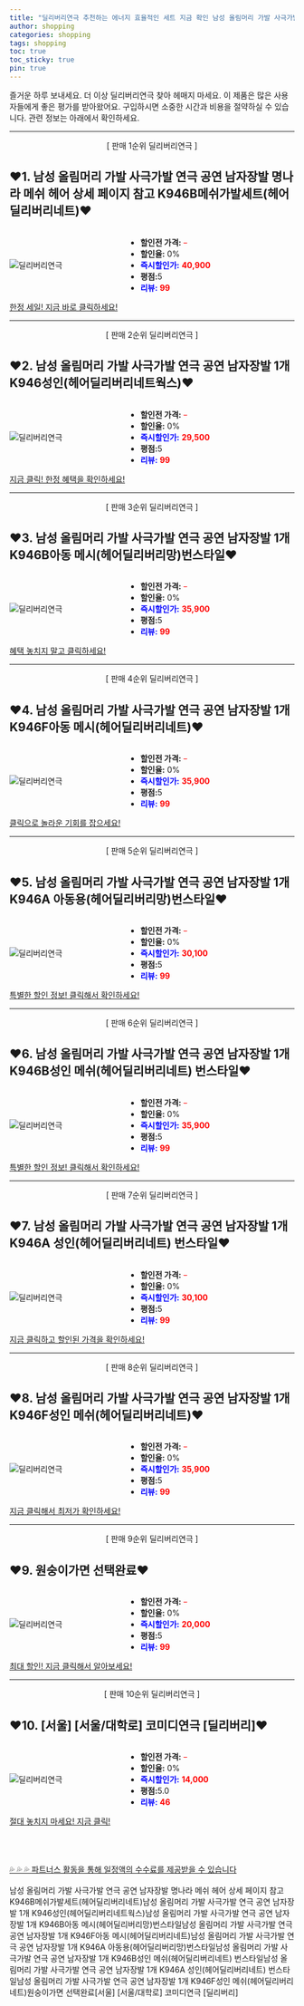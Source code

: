 ```yaml
---
title: "딜리버리연극 추천하는 에너지 효율적인 세트 지금 확인 남성 올림머리 가발 사극가발 연극"
author: shopping
categories: shopping
tags: shopping
toc: true
toc_sticky: true
pin: true
---
```

즐거운 하루 보내세요. 더 이상 딜리버리연극 찾아 헤매지 마세요. 이 제품은 많은 사용자들에게 좋은 평가를 받아왔어요. 구입하시면 소중한 시간과 비용을 절약하실 수 있습니다. 관련 정보는 아래에서 확인하세요.

---
<p class="toplist" style="margin: 0 auto; display: block; width: fit-content;">[ 판매 1순위 딜리버리연극 ]</p>

<h2><strong>❤️1. 남성 올림머리 가발 사극가발 연극 공연 남자장발 명나라 메쉬 헤어 상세 페이지 참고 K946B메쉬가발세트(헤어딜리버리네트)❤️</strong></h2>

<div style="display: flex; align-items: center;">
    <div style="flex: 0.4;">
        <img src="https://thumbnail7.coupangcdn.com/thumbnails/remote/230x230ex/image/vendor_inventory/3231/159397b0d583b77dfd415344e8ed63fc2bedf5c8d174592a096e5d97ba90.jpg" alt="딜리버리연극" style="max-width: 100%;">
    </div>
    <div style="flex: 0.6; margin-left: 10px;">
        <ul>
            <li><strong>할인전 가격:</strong> <del style="color: red;">-</del></li>
            <li><strong>할인율:</strong> 0%</li>
            <li><span style='color:blue'><strong>즉시할인가:</strong></span> <span style='color:red'><strong>40,900</strong></span></li>
            <li><strong>평점:</strong>5</li>
            <li><span style='color:blue'><strong>리뷰:</strong></span> <span style='color:red'><strong>99</strong></span></li>
        </ul>
    </div>
</div>
<div class="center">
    <a href="https://selin100587001.github.io?lptag=AF9450613&subid=githubio&pageKey=8212509517&traceid=V0-153&itemId=22139470200&vendorItemId=89186148243" class="myButton">
        한정 세일! 지금 바로 클릭하세요!
    </a>
</div>


---
<p class="toplist" style="margin: 0 auto; display: block; width: fit-content;">[ 판매 2순위 딜리버리연극 ]</p>

<h2><strong>❤️2. 남성 올림머리 가발 사극가발 연극 공연 남자장발 1개 K946성인(헤어딜리버리네트웍스)❤️</strong></h2>

<div style="display: flex; align-items: center;">
    <div style="flex: 0.4;">
        <img src="https://thumbnail9.coupangcdn.com/thumbnails/remote/230x230ex/image/vendor_inventory/1ce0/a735664678b44be2d85108d2d65483f682d38f7c2e1174cf6d63e5440ede.jpg" alt="딜리버리연극" style="max-width: 100%;">
    </div>
    <div style="flex: 0.6; margin-left: 10px;">
        <ul>
            <li><strong>할인전 가격:</strong> <del style="color: red;">-</del></li>
            <li><strong>할인율:</strong> 0%</li>
            <li><span style='color:blue'><strong>즉시할인가:</strong></span> <span style='color:red'><strong>29,500</strong></span></li>
            <li><strong>평점:</strong>5</li>
            <li><span style='color:blue'><strong>리뷰:</strong></span> <span style='color:red'><strong>99</strong></span></li>
        </ul>
    </div>
</div>
<div class="center">
    <a href="https://selin100587001.github.io?lptag=AF9450613&subid=githubio&pageKey=8213189758&traceid=V0-153&itemId=21325610729&vendorItemId=88384528077" class="myButton">
        지금 클릭! 한정 혜택을 확인하세요!
    </a>
</div>


---
<p class="toplist" style="margin: 0 auto; display: block; width: fit-content;">[ 판매 3순위 딜리버리연극 ]</p>

<h2><strong>❤️3. 남성 올림머리 가발 사극가발 연극 공연 남자장발 1개 K946B아동 메시(헤어딜리버리망)번스타일❤️</strong></h2>

<div style="display: flex; align-items: center;">
    <div style="flex: 0.4;">
        <img src="https://thumbnail9.coupangcdn.com/thumbnails/remote/230x230ex/image/vendor_inventory/1ce0/a735664678b44be2d85108d2d65483f682d38f7c2e1174cf6d63e5440ede.jpg" alt="딜리버리연극" style="max-width: 100%;">
    </div>
    <div style="flex: 0.6; margin-left: 10px;">
        <ul>
            <li><strong>할인전 가격:</strong> <del style="color: red;">-</del></li>
            <li><strong>할인율:</strong> 0%</li>
            <li><span style='color:blue'><strong>즉시할인가:</strong></span> <span style='color:red'><strong>35,900</strong></span></li>
            <li><strong>평점:</strong>5</li>
            <li><span style='color:blue'><strong>리뷰:</strong></span> <span style='color:red'><strong>99</strong></span></li>
        </ul>
    </div>
</div>
<div class="center">
    <a href="https://selin100587001.github.io?lptag=AF9450613&subid=githubio&pageKey=8213189758&traceid=V0-153&itemId=21325610759&vendorItemId=88384528249" class="myButton">
        혜택 놓치지 말고 클릭하세요!
    </a>
</div>


---
<p class="toplist" style="margin: 0 auto; display: block; width: fit-content;">[ 판매 4순위 딜리버리연극 ]</p>

<h2><strong>❤️4. 남성 올림머리 가발 사극가발 연극 공연 남자장발 1개 K946F아동 메시(헤어딜리버리네트)❤️</strong></h2>

<div style="display: flex; align-items: center;">
    <div style="flex: 0.4;">
        <img src="https://thumbnail9.coupangcdn.com/thumbnails/remote/230x230ex/image/vendor_inventory/1ce0/a735664678b44be2d85108d2d65483f682d38f7c2e1174cf6d63e5440ede.jpg" alt="딜리버리연극" style="max-width: 100%;">
    </div>
    <div style="flex: 0.6; margin-left: 10px;">
        <ul>
            <li><strong>할인전 가격:</strong> <del style="color: red;">-</del></li>
            <li><strong>할인율:</strong> 0%</li>
            <li><span style='color:blue'><strong>즉시할인가:</strong></span> <span style='color:red'><strong>35,900</strong></span></li>
            <li><strong>평점:</strong>5</li>
            <li><span style='color:blue'><strong>리뷰:</strong></span> <span style='color:red'><strong>99</strong></span></li>
        </ul>
    </div>
</div>
<div class="center">
    <a href="https://selin100587001.github.io?lptag=AF9450613&subid=githubio&pageKey=8213189758&traceid=V0-153&itemId=21325610772&vendorItemId=88384528313" class="myButton">
        클릭으로 놀라운 기회를 잡으세요!
    </a>
</div>


---
<p class="toplist" style="margin: 0 auto; display: block; width: fit-content;">[ 판매 5순위 딜리버리연극 ]</p>

<h2><strong>❤️5. 남성 올림머리 가발 사극가발 연극 공연 남자장발 1개 K946A 아동용(헤어딜리버리망)번스타일❤️</strong></h2>

<div style="display: flex; align-items: center;">
    <div style="flex: 0.4;">
        <img src="https://thumbnail9.coupangcdn.com/thumbnails/remote/230x230ex/image/vendor_inventory/1ce0/a735664678b44be2d85108d2d65483f682d38f7c2e1174cf6d63e5440ede.jpg" alt="딜리버리연극" style="max-width: 100%;">
    </div>
    <div style="flex: 0.6; margin-left: 10px;">
        <ul>
            <li><strong>할인전 가격:</strong> <del style="color: red;">-</del></li>
            <li><strong>할인율:</strong> 0%</li>
            <li><span style='color:blue'><strong>즉시할인가:</strong></span> <span style='color:red'><strong>30,100</strong></span></li>
            <li><strong>평점:</strong>5</li>
            <li><span style='color:blue'><strong>리뷰:</strong></span> <span style='color:red'><strong>99</strong></span></li>
        </ul>
    </div>
</div>
<div class="center">
    <a href="https://selin100587001.github.io?lptag=AF9450613&subid=githubio&pageKey=8213189758&traceid=V0-153&itemId=21325610711&vendorItemId=88384528000" class="myButton">
        특별한 할인 정보! 클릭해서 확인하세요!
    </a>
</div>


---
<p class="toplist" style="margin: 0 auto; display: block; width: fit-content;">[ 판매 6순위 딜리버리연극 ]</p>

<h2><strong>❤️6. 남성 올림머리 가발 사극가발 연극 공연 남자장발 1개 K946B성인 메쉬(헤어딜리버리네트) 번스타일❤️</strong></h2>

<div style="display: flex; align-items: center;">
    <div style="flex: 0.4;">
        <img src="https://thumbnail9.coupangcdn.com/thumbnails/remote/230x230ex/image/vendor_inventory/1ce0/a735664678b44be2d85108d2d65483f682d38f7c2e1174cf6d63e5440ede.jpg" alt="딜리버리연극" style="max-width: 100%;">
    </div>
    <div style="flex: 0.6; margin-left: 10px;">
        <ul>
            <li><strong>할인전 가격:</strong> <del style="color: red;">-</del></li>
            <li><strong>할인율:</strong> 0%</li>
            <li><span style='color:blue'><strong>즉시할인가:</strong></span> <span style='color:red'><strong>35,900</strong></span></li>
            <li><strong>평점:</strong>5</li>
            <li><span style='color:blue'><strong>리뷰:</strong></span> <span style='color:red'><strong>99</strong></span></li>
        </ul>
    </div>
</div>
<div class="center">
    <a href="https://selin100587001.github.io?lptag=AF9450613&subid=githubio&pageKey=7837154384&traceid=V0-153&itemId=21325610727&vendorItemId=88384528069" class="myButton">
        특별한 할인 정보! 클릭해서 확인하세요!
    </a>
</div>


---
<p class="toplist" style="margin: 0 auto; display: block; width: fit-content;">[ 판매 7순위 딜리버리연극 ]</p>

<h2><strong>❤️7. 남성 올림머리 가발 사극가발 연극 공연 남자장발 1개 K946A 성인(헤어딜리버리네트) 번스타일❤️</strong></h2>

<div style="display: flex; align-items: center;">
    <div style="flex: 0.4;">
        <img src="https://thumbnail9.coupangcdn.com/thumbnails/remote/230x230ex/image/vendor_inventory/1ce0/a735664678b44be2d85108d2d65483f682d38f7c2e1174cf6d63e5440ede.jpg" alt="딜리버리연극" style="max-width: 100%;">
    </div>
    <div style="flex: 0.6; margin-left: 10px;">
        <ul>
            <li><strong>할인전 가격:</strong> <del style="color: red;">-</del></li>
            <li><strong>할인율:</strong> 0%</li>
            <li><span style='color:blue'><strong>즉시할인가:</strong></span> <span style='color:red'><strong>30,100</strong></span></li>
            <li><strong>평점:</strong>5</li>
            <li><span style='color:blue'><strong>리뷰:</strong></span> <span style='color:red'><strong>99</strong></span></li>
        </ul>
    </div>
</div>
<div class="center">
    <a href="https://selin100587001.github.io?lptag=AF9450613&subid=githubio&pageKey=7837154384&traceid=V0-153&itemId=21325610734&vendorItemId=88384528096" class="myButton">
        지금 클릭하고 할인된 가격을 확인하세요!
    </a>
</div>


---
<p class="toplist" style="margin: 0 auto; display: block; width: fit-content;">[ 판매 8순위 딜리버리연극 ]</p>

<h2><strong>❤️8. 남성 올림머리 가발 사극가발 연극 공연 남자장발 1개 K946F성인 메쉬(헤어딜리버리네트)❤️</strong></h2>

<div style="display: flex; align-items: center;">
    <div style="flex: 0.4;">
        <img src="https://thumbnail9.coupangcdn.com/thumbnails/remote/230x230ex/image/vendor_inventory/1ce0/a735664678b44be2d85108d2d65483f682d38f7c2e1174cf6d63e5440ede.jpg" alt="딜리버리연극" style="max-width: 100%;">
    </div>
    <div style="flex: 0.6; margin-left: 10px;">
        <ul>
            <li><strong>할인전 가격:</strong> <del style="color: red;">-</del></li>
            <li><strong>할인율:</strong> 0%</li>
            <li><span style='color:blue'><strong>즉시할인가:</strong></span> <span style='color:red'><strong>35,900</strong></span></li>
            <li><strong>평점:</strong>5</li>
            <li><span style='color:blue'><strong>리뷰:</strong></span> <span style='color:red'><strong>99</strong></span></li>
        </ul>
    </div>
</div>
<div class="center">
    <a href="https://selin100587001.github.io?lptag=AF9450613&subid=githubio&pageKey=7837154384&traceid=V0-153&itemId=21325610770&vendorItemId=88384528301" class="myButton">
        지금 클릭해서 최저가 확인하세요!
    </a>
</div>


---
<p class="toplist" style="margin: 0 auto; display: block; width: fit-content;">[ 판매 9순위 딜리버리연극 ]</p>

<h2><strong>❤️9. 원숭이가면 선택완료❤️</strong></h2>

<div style="display: flex; align-items: center;">
    <div style="flex: 0.4;">
        <img src="https://thumbnail8.coupangcdn.com/thumbnails/remote/230x230ex/image/vendor_inventory/279d/fe5ee7014d1bb4d62a3c9028329d314fe3b438fede17ea68800523524b4a.jpg" alt="딜리버리연극" style="max-width: 100%;">
    </div>
    <div style="flex: 0.6; margin-left: 10px;">
        <ul>
            <li><strong>할인전 가격:</strong> <del style="color: red;">-</del></li>
            <li><strong>할인율:</strong> 0%</li>
            <li><span style='color:blue'><strong>즉시할인가:</strong></span> <span style='color:red'><strong>20,000</strong></span></li>
            <li><strong>평점:</strong>5</li>
            <li><span style='color:blue'><strong>리뷰:</strong></span> <span style='color:red'><strong>99</strong></span></li>
        </ul>
    </div>
</div>
<div class="center">
    <a href="https://selin100587001.github.io?lptag=AF9450613&subid=githubio&pageKey=8086568109&traceid=V0-153&itemId=22821607755&vendorItemId=90023997627" class="myButton">
        최대 할인! 지금 클릭해서 알아보세요!
    </a>
</div>


---
<p class="toplist" style="margin: 0 auto; display: block; width: fit-content;">[ 판매 10순위 딜리버리연극 ]</p>

<h2><strong>❤️10. [서울] [서울/대학로] 코미디연극 [딜리버리]❤️</strong></h2>

<div style="display: flex; align-items: center;">
    <div style="flex: 0.4;">
        <img src="https://thumbnail7.coupangcdn.com/thumbnails/remote/230x230ex/image/travel_reactor/travelSeller/common/A00186523/a866d84b-8170-40a2-a5a1-d02fa88ade17.jpg" alt="딜리버리연극" style="max-width: 100%;">
    </div>
    <div style="flex: 0.6; margin-left: 10px;">
        <ul>
            <li><strong>할인전 가격:</strong> <del style="color: red;">-</del></li>
            <li><strong>할인율:</strong> 0%</li>
            <li><span style='color:blue'><strong>즉시할인가:</strong></span> <span style='color:red'><strong>14,000</strong></span></li>
            <li><strong>평점:</strong>5.0</li>
            <li><span style='color:blue'><strong>리뷰:</strong></span> <span style='color:red'><strong>46</strong></span></li>
        </ul>
    </div>
</div>
<div class="center">
    <a href="https://link.coupang.com/re/AFFTDP?lptag=AF9450613&subid=githubio&pageKey=10000000654661&traceid=V0-153&itemId=None&vendorItemId=None" class="myButton">
        절대 놓치지 마세요! 지금 클릭!
    </a>
</div>

<br><br><br>[💦 💦 💦 파트너스 활동을 통해 일정액의 수수료를 제공받을 수 있습니다](https://link.coupang.com/a/bcpT2c)<br><br>남성 올림머리 가발 사극가발 연극 공연 남자장발 명나라 메쉬 헤어 상세 페이지 참고 K946B메쉬가발세트(헤어딜리버리네트)남성 올림머리 가발 사극가발 연극 공연 남자장발 1개 K946성인(헤어딜리버리네트웍스)남성 올림머리 가발 사극가발 연극 공연 남자장발 1개 K946B아동 메시(헤어딜리버리망)번스타일남성 올림머리 가발 사극가발 연극 공연 남자장발 1개 K946F아동 메시(헤어딜리버리네트)남성 올림머리 가발 사극가발 연극 공연 남자장발 1개 K946A 아동용(헤어딜리버리망)번스타일남성 올림머리 가발 사극가발 연극 공연 남자장발 1개 K946B성인 메쉬(헤어딜리버리네트) 번스타일남성 올림머리 가발 사극가발 연극 공연 남자장발 1개 K946A 성인(헤어딜리버리네트) 번스타일남성 올림머리 가발 사극가발 연극 공연 남자장발 1개 K946F성인 메쉬(헤어딜리버리네트)원숭이가면 선택완료[서울] [서울/대학로] 코미디연극 [딜리버리]